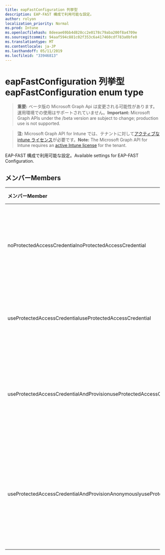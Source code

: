 ```yaml
---
title: eapFastConfiguration 列挙型
description: EAP-FAST 構成で利用可能な設定。
author: rolyon
localization_priority: Normal
ms.prod: Intune
ms.openlocfilehash: 8deeae69bb4d828cc2e0178c79aba200f8a4709e
ms.sourcegitcommit: 94aaf594c881c02f353c6a417460cdf783a0bfe0
ms.translationtype: MT
ms.contentlocale: ja-JP
ms.lasthandoff: 05/11/2019
ms.locfileid: "33946813"
---
```

# <a name="eapfastconfiguration-enum-type"></a><span data-ttu-id="5fc5d-103">eapFastConfiguration 列挙型</span><span class="sxs-lookup"><span data-stu-id="5fc5d-103">eapFastConfiguration enum type</span></span>

> <span data-ttu-id="5fc5d-104">**重要:** ベータ版の Microsoft Graph Api は変更される可能性があります。運用環境での使用はサポートされていません。</span><span class="sxs-lookup"><span data-stu-id="5fc5d-104">**Important:** Microsoft Graph APIs under the /beta version are subject to change; production use is not supported.</span></span>

> <span data-ttu-id="5fc5d-105">**注:** Microsoft Graph API for Intune では、テナントに対して[アクティブな intune ライセンス](https://go.microsoft.com/fwlink/?linkid=839381)が必要です。</span><span class="sxs-lookup"><span data-stu-id="5fc5d-105">**Note:** The Microsoft Graph API for Intune requires an [active Intune license](https://go.microsoft.com/fwlink/?linkid=839381) for the tenant.</span></span>

<span data-ttu-id="5fc5d-106">EAP-FAST 構成で利用可能な設定。</span><span class="sxs-lookup"><span data-stu-id="5fc5d-106">Available settings for EAP-FAST Configuration.</span></span>

## <a name="members"></a><span data-ttu-id="5fc5d-107">メンバー</span><span class="sxs-lookup"><span data-stu-id="5fc5d-107">Members</span></span>
|<span data-ttu-id="5fc5d-108">メンバー</span><span class="sxs-lookup"><span data-stu-id="5fc5d-108">Member</span></span>|<span data-ttu-id="5fc5d-109">値</span><span class="sxs-lookup"><span data-stu-id="5fc5d-109">Value</span></span>|<span data-ttu-id="5fc5d-110">説明</span><span class="sxs-lookup"><span data-stu-id="5fc5d-110">Description</span></span>|
|:---|:---|:---|
|<span data-ttu-id="5fc5d-111">noProtectedAccessCredential</span><span class="sxs-lookup"><span data-stu-id="5fc5d-111">noProtectedAccessCredential</span></span>|<span data-ttu-id="5fc5d-112">.0</span><span class="sxs-lookup"><span data-stu-id="5fc5d-112">0</span></span>|<span data-ttu-id="5fc5d-113">保護されたアクセス資格情報 (PAC) を使用せずに、EAP-FAST を使用します。</span><span class="sxs-lookup"><span data-stu-id="5fc5d-113">Use EAP-FAST without Protected Access Credential (PAC).</span></span>|
|<span data-ttu-id="5fc5d-114">useProtectedAccessCredential</span><span class="sxs-lookup"><span data-stu-id="5fc5d-114">useProtectedAccessCredential</span></span>|<span data-ttu-id="5fc5d-115">1-d</span><span class="sxs-lookup"><span data-stu-id="5fc5d-115">1</span></span>|<span data-ttu-id="5fc5d-116">保護されたアクセス資格情報 (PAC) を使用します。</span><span class="sxs-lookup"><span data-stu-id="5fc5d-116">Use Protected Access Credential (PAC).</span></span>|
|<span data-ttu-id="5fc5d-117">useProtectedAccessCredentialAndProvision</span><span class="sxs-lookup"><span data-stu-id="5fc5d-117">useProtectedAccessCredentialAndProvision</span></span>|<span data-ttu-id="5fc5d-118">pbm-2</span><span class="sxs-lookup"><span data-stu-id="5fc5d-118">2</span></span>|<span data-ttu-id="5fc5d-119">保護されたアクセス資格情報 (PAC) を使用し、PAC をプロビジョニングします。</span><span class="sxs-lookup"><span data-stu-id="5fc5d-119">Use Protected Access Credential (PAC) and Provision PAC.</span></span>|
|<span data-ttu-id="5fc5d-120">useProtectedAccessCredentialAndProvisionAnonymously</span><span class="sxs-lookup"><span data-stu-id="5fc5d-120">useProtectedAccessCredentialAndProvisionAnonymously</span></span>|<span data-ttu-id="5fc5d-121">1/3</span><span class="sxs-lookup"><span data-stu-id="5fc5d-121">3</span></span>|<span data-ttu-id="5fc5d-122">保護されたアクセス資格情報 (PAC) を使用し、PAC をプロビジョニングして、匿名で行います。</span><span class="sxs-lookup"><span data-stu-id="5fc5d-122">Use Protected Access Credential (PAC), Provision PAC, and do so anonymously.</span></span>|




